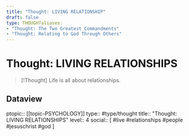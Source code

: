 ```yaml
---
title: "Thought: LIVING RELATIONSHIP"
draft: false
type: THOUGHTaliases:
- "Thought: The Two Greatest Commandments"
- "Thought: Relating to God Through Others"
---
```

# Thought: LIVING RELATIONSHIPS
> [!Thought]
>  Life is all about relationships.

## Dataview
ptopic:: [[topic-PSYCHOLOGY]]
type:: #type/thought
title:: "Thought: LIVING RELATIONSHIPS"
level:: 4
social:: [ #live #relationships #people #jesuschrist #god  ]